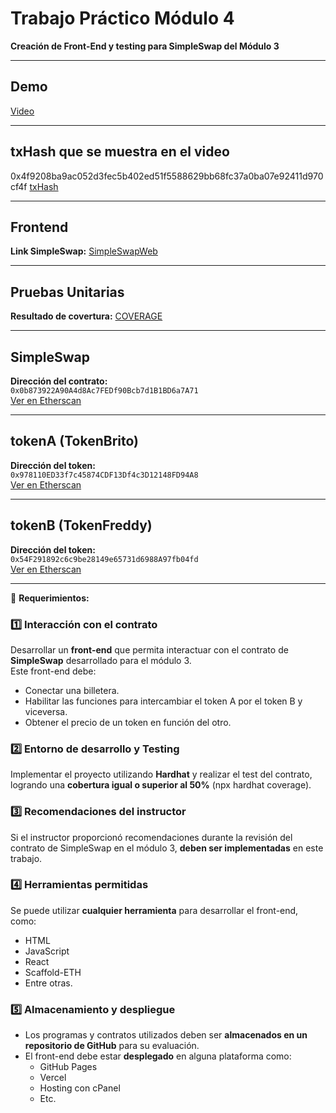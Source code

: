 # Trabajo Práctico Módulo 4

**Creación de Front-End y testing para SimpleSwap del Módulo 3**

---

## Demo
[Video](https://youtu.be/_FArOZyPEOU)

---

## txHash que se muestra en el video
0x4f9208ba9ac052d3fec5b402ed51f5588629bb68fc37a0ba07e92411d970cf4f
[txHash](https://sepolia.etherscan.io/tx/0x4f9208ba9ac052d3fec5b402ed51f5588629bb68fc37a0ba07e92411d970cf4f)

---

## Frontend
**Link SimpleSwap:**
[SimpleSwapWeb](https://freddybrito.github.io/Etherium_TP_4/)

---

## Pruebas Unitarias
**Resultado de covertura:**
[COVERAGE](./coverage.md)

---

## SimpleSwap

**Dirección del contrato:**  
`0x0b873922A90A4d8Ac7FEDf90Bcb7d1B1BD6a7A71`  
[Ver en Etherscan](https://sepolia.etherscan.io/address/0x0b873922A90A4d8Ac7FEDf90Bcb7d1B1BD6a7A71#code)

---

## tokenA (TokenBrito)

**Dirección del token:**  
`0x978110ED33f7c45874CDF13Df4c3D12148FD94A8`  
[Ver en Etherscan](https://sepolia.etherscan.io/address/0x978110ED33f7c45874CDF13Df4c3D12148FD94A8)

---

## tokenB (TokenFreddy)

**Dirección del token:**  
`0x54F291892c6c9be28149e65731d6988A97fb04fd`  
[Ver en Etherscan](https://sepolia.etherscan.io/address/0x54F291892c6c9be28149e65731d6988A97fb04fd)

---

📢 **Requerimientos:**

### 1️⃣ Interacción con el contrato  
Desarrollar un **front-end** que permita interactuar con el contrato de **SimpleSwap** desarrollado para el módulo 3.  
Este front-end debe:
- Conectar una billetera.
- Habilitar las funciones para intercambiar el token A por el token B y viceversa.
- Obtener el precio de un token en función del otro.

### 2️⃣ Entorno de desarrollo y Testing  
Implementar el proyecto utilizando **Hardhat** y realizar el test del contrato, logrando una **cobertura igual o superior al 50%** (npx hardhat coverage).

### 3️⃣ Recomendaciones del instructor  
Si el instructor proporcionó recomendaciones durante la revisión del contrato de SimpleSwap en el módulo 3, **deben ser implementadas** en este trabajo.

### 4️⃣ Herramientas permitidas  
Se puede utilizar **cualquier herramienta** para desarrollar el front-end, como:
- HTML  
- JavaScript  
- React  
- Scaffold-ETH  
- Entre otras.

### 5️⃣ Almacenamiento y despliegue  
- Los programas y contratos utilizados deben ser **almacenados en un repositorio de GitHub** para su evaluación.  
- El front-end debe estar **desplegado** en alguna plataforma como:
  - GitHub Pages  
  - Vercel  
  - Hosting con cPanel  
  - Etc.
